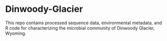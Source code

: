 # Dinwoody-Glacier
This repo contains processed sequence data, environmental metadata, and R code for characterizing the microbial community of Dinwoody Glacier, Wyoming.
